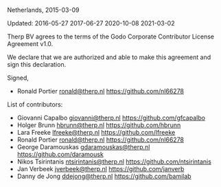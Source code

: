 Netherlands, 2015-03-09

Updated:
    2016-05-27
    2017-06-27
    2020-10-08
    2021-03-02

Therp BV agrees to the terms of the Godo Corporate 
Contributor License Agreement v1.0.

We declare that we are authorized and able to make this agreement and sign
this declaration.

Signed,

*  Ronald Portier ronald@therp.nl https://github.com/nl66278

List of contributors:

*  Giovanni Capalbo giovanni@therp.nl https://github.com/gfcapalbo
*  Holger Brunn hbrunn@therp.nl https://github.com/hbrunn
*  Lara Freeke lfreeke@therp.nl https://github.com/lfreeke
*  Ronald Portier ronald@therp.nl https://github.com/nl66278
*  George Daramouskas gdaramouskas@therp.nl https://github.com/daramousk
*  Nikos Tsirintanis ntsirintanis@therp.nl https://github.com/ntsirintanis
*  Jan Verbeek jverbeek@therp.nl https://github.com/janverb
*  Danny de Jong ddejong@therp.nl https://github.com/bamilab

